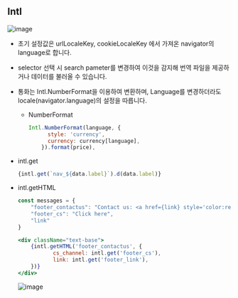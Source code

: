 ## Intl
![image](https://user-images.githubusercontent.com/75013112/207220084-097741d2-4bb3-4c7a-81ea-a774b40d657d.png)
- 초기 설정값은 urlLocaleKey, cookieLocaleKey 에서 가져온 navigator의 language로 합니다.
- selector 선택 시 search pameter를 변경하여 이것을 감지해 번역 파일을 제공하거나 데이터를 불러올 수 있습니다.
- 통화는 Intl.NumberFormat을 이용하여 변환하며, Language를 변경하더라도 locale(navigator.language)의 설정을 따릅니다.
    - NumberFormat
        
        ```jsx
        Intl.NumberFormat(language, {
              style: 'currency',
              currency: currency[language],
            }).format(price),
        ```
        

- intl.get

    ```jsx
    {intl.get(`nav_${data.label}`).d(data.label)}
    ```
- intl.getHTML
    
    ```jsx
    const messages = {
    	"footer_contactus": "Contact us: <a href={link} style='color:red'>{cs_channel}</a> to chat with our customer service (10:00am ~ 18:00pm)",
    	"footer_cs": "Click here",
    	"link"
    }
    
    <div className="text-base">
    	{intl.getHTML('footer_contactus', {
               cs_channel: intl.get('footer_cs'),
               link: intl.get('footer_link'),
    	})}
    </div>
    ```
    ![image](https://user-images.githubusercontent.com/75013112/207220563-ee6f6cf8-a78e-456f-846e-a37a8b63d79b.png)
